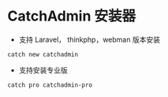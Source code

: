# CatchAdmin 安装器

- 支持 Laravel， thinkphp，webman 版本安装
```shell
catch new catchadmin
```
- 支持安装专业版
```shell
catch pro catchadmin-pro
```
